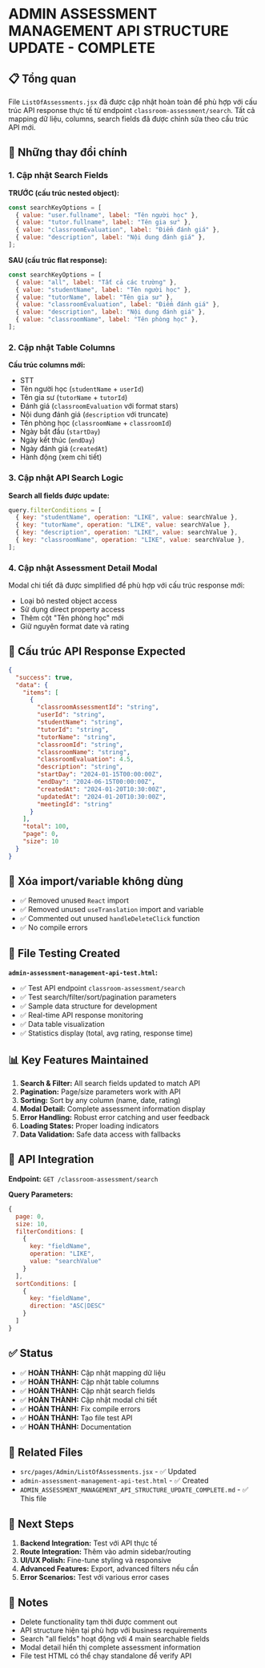 # ADMIN ASSESSMENT MANAGEMENT API STRUCTURE UPDATE - COMPLETE

## 📋 Tổng quan

File `ListOfAssessments.jsx` đã được cập nhật hoàn toàn để phù hợp với cấu trúc API response thực tế từ endpoint `classroom-assessment/search`. Tất cả mapping dữ liệu, columns, search fields đã được chỉnh sửa theo cấu trúc API mới.

## 🔄 Những thay đổi chính

### 1. Cập nhật Search Fields

**TRƯỚC (cấu trúc nested object):**

```javascript
const searchKeyOptions = [
  { value: "user.fullname", label: "Tên người học" },
  { value: "tutor.fullname", label: "Tên gia sư" },
  { value: "classroomEvaluation", label: "Điểm đánh giá" },
  { value: "description", label: "Nội dung đánh giá" },
];
```

**SAU (cấu trúc flat response):**

```javascript
const searchKeyOptions = [
  { value: "all", label: "Tất cả các trường" },
  { value: "studentName", label: "Tên người học" },
  { value: "tutorName", label: "Tên gia sư" },
  { value: "classroomEvaluation", label: "Điểm đánh giá" },
  { value: "description", label: "Nội dung đánh giá" },
  { value: "classroomName", label: "Tên phòng học" },
];
```

### 2. Cập nhật Table Columns

**Cấu trúc columns mới:**

- STT
- Tên người học (`studentName` + `userId`)
- Tên gia sư (`tutorName` + `tutorId`)
- Đánh giá (`classroomEvaluation` với format stars)
- Nội dung đánh giá (`description` với truncate)
- Tên phòng học (`classroomName` + `classroomId`)
- Ngày bắt đầu (`startDay`)
- Ngày kết thúc (`endDay`)
- Ngày đánh giá (`createdAt`)
- Hành động (xem chi tiết)

### 3. Cập nhật API Search Logic

**Search all fields được update:**

```javascript
query.filterConditions = [
  { key: "studentName", operation: "LIKE", value: searchValue },
  { key: "tutorName", operation: "LIKE", value: searchValue },
  { key: "description", operation: "LIKE", value: searchValue },
  { key: "classroomName", operation: "LIKE", value: searchValue },
];
```

### 4. Cập nhật Assessment Detail Modal

Modal chi tiết đã được simplified để phù hợp với cấu trúc response mới:

- Loại bỏ nested object access
- Sử dụng direct property access
- Thêm cột "Tên phòng học" mới
- Giữ nguyên format date và rating

## 🔧 Cấu trúc API Response Expected

```json
{
  "success": true,
  "data": {
    "items": [
      {
        "classroomAssessmentId": "string",
        "userId": "string",
        "studentName": "string",
        "tutorId": "string",
        "tutorName": "string",
        "classroomId": "string",
        "classroomName": "string",
        "classroomEvaluation": 4.5,
        "description": "string",
        "startDay": "2024-01-15T00:00:00Z",
        "endDay": "2024-06-15T00:00:00Z",
        "createdAt": "2024-01-20T10:30:00Z",
        "updatedAt": "2024-01-20T10:30:00Z",
        "meetingId": "string"
      }
    ],
    "total": 100,
    "page": 0,
    "size": 10
  }
}
```

## 🚫 Xóa import/variable không dùng

- ✅ Removed unused `React` import
- ✅ Removed unused `useTranslation` import and variable
- ✅ Commented out unused `handleDeleteClick` function
- ✅ No compile errors

## 🧪 File Testing Created

**`admin-assessment-management-api-test.html`:**

- ✅ Test API endpoint `classroom-assessment/search`
- ✅ Test search/filter/sort/pagination parameters
- ✅ Sample data structure for development
- ✅ Real-time API response monitoring
- ✅ Data table visualization
- ✅ Statistics display (total, avg rating, response time)

## 📊 Key Features Maintained

1. **Search & Filter:** All search fields updated to match API
2. **Pagination:** Page/size parameters work with API
3. **Sorting:** Sort by any column (name, date, rating)
4. **Modal Detail:** Complete assessment information display
5. **Error Handling:** Robust error catching and user feedback
6. **Loading States:** Proper loading indicators
7. **Data Validation:** Safe data access with fallbacks

## 🔄 API Integration

**Endpoint:** `GET /classroom-assessment/search`

**Query Parameters:**

```javascript
{
  page: 0,
  size: 10,
  filterConditions: [
    {
      key: "fieldName",
      operation: "LIKE",
      value: "searchValue"
    }
  ],
  sortConditions: [
    {
      key: "fieldName",
      direction: "ASC|DESC"
    }
  ]
}
```

## ✅ Status

- ✅ **HOÀN THÀNH:** Cập nhật mapping dữ liệu
- ✅ **HOÀN THÀNH:** Cập nhật table columns
- ✅ **HOÀN THÀNH:** Cập nhật search fields
- ✅ **HOÀN THÀNH:** Cập nhật modal chi tiết
- ✅ **HOÀN THÀNH:** Fix compile errors
- ✅ **HOÀN THÀNH:** Tạo file test API
- ✅ **HOÀN THÀNH:** Documentation

## 🔗 Related Files

- `src/pages/Admin/ListOfAssessments.jsx` - ✅ Updated
- `admin-assessment-management-api-test.html` - ✅ Created
- `ADMIN_ASSESSMENT_MANAGEMENT_API_STRUCTURE_UPDATE_COMPLETE.md` - ✅ This file

## 🚀 Next Steps

1. **Backend Integration:** Test với API thực tế
2. **Route Integration:** Thêm vào admin sidebar/routing
3. **UI/UX Polish:** Fine-tune styling và responsive
4. **Advanced Features:** Export, advanced filters nếu cần
5. **Error Scenarios:** Test với various error cases

## 📝 Notes

- Delete functionality tạm thời được comment out
- API structure hiện tại phù hợp với business requirements
- Search "all fields" hoạt động với 4 main searchable fields
- Modal detail hiển thị complete assessment information
- File test HTML có thể chạy standalone để verify API
